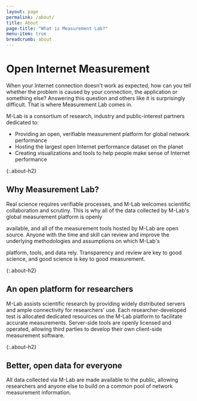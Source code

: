 ```yaml
---
layout: page
permalink: /about/
title: About
page-title: "What is Measurement Lab?"
menu-item: true
breadcrumb: about
---
```


# Open Internet Measurement

When your Internet connection doesn't work as expected, how can you tell whether the problem is caused by your connection, the application or something else? Answering this question and others like it is surprisingly difficult. That is where Measurement Lab comes in.

M-Lab is a consortium of research, industry and public-interest partners dedicated to:

* Providing an open, verifiable measurement platform for global network performance
* Hosting the largest open Internet performance dataset on the planet
* Creating visualizations and tools to help people make sense of Internet performance

{:.about-h2}
## Why Measurement Lab?

Real science requires verifiable processes, and M-Lab welcomes scientific collaboration and scrutiny. This is why all of the data collected by M-Lab's global measurement platform is openly

available, and all of the measurement tools hosted by M-Lab are open source. Anyone with the time and skill can review and improve the underlying methodologies and assumptions on which M-Lab's

platform, tools, and data rely. Transparency and review are key to good science, and good science is key to good measurement.

{:.about-h2}
## An open platform for researchers

M-Lab assists scientific research by providing widely distributed servers and ample connectivity for researchers' use. Each researcher-developed test is allocated dedicated resources on the M-Lab platform to facilitate accurate measurements. Server-side tools are openly licensed and operated, allowing third parties to develop their own client-side measurement software.

{:.about-h2}
## Better, open data for everyone

All data collected via M-Lab are made available to the public, allowing researchers and anyone else to build on a common pool of network measurement information.